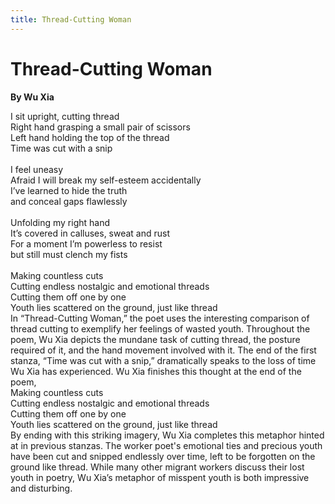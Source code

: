 ```yaml
---
title: Thread-Cutting Woman
---
```

# Thread-Cutting Woman
**By Wu Xia**

<html>
    <head>
        <link rel="stylesheet" href="stylesheet.css">
        <p></p>
    </head>
    <body>
        <div class = "poetBox">
            <div class= "flexbox-poem flexbox-item-1">
            I sit upright, cutting thread<br />
            Right hand grasping a small pair of scissors<br />
            Left hand holding the top of the thread<br />
            Time was cut with a snip<br />
            <br/>
            I feel uneasy<br />
            Afraid I will break my self-esteem accidentally<br />
            I’ve learned to hide the truth<br />
            and conceal gaps flawlessly<br />
            <br/>
            Unfolding my right hand<br />
            It’s covered in calluses, sweat and rust<br />
            For a moment I’m powerless to resist<br />
            but still must clench my fists<br />
            <br/>
            Making countless cuts<br />
            Cutting endless nostalgic and emotional threads<br />
            Cutting them off one by one<br />
            Youth lies scattered on the ground, just like thread<br />      
            </div>
            <div class="flexbox-blurb flexbox-item-2">
            In “Thread-Cutting Woman,” the poet uses the interesting comparison of thread cutting to exemplify her  feelings of wasted youth. Throughout the poem, Wu Xia depicts the mundane task of cutting thread, the posture required of it, and the hand movement involved with it. The end of the first stanza, “Time was cut with a snip,” dramatically speaks to the loss of time Wu Xia has experienced. Wu Xia finishes this thought at the end of the poem,
                <div class="quotedpoetry" > 
                Making countless cuts<br />
                Cutting endless nostalgic and emotional threads<br />
                Cutting them off one by one<br />
                Youth lies scattered on the ground, just like thread<br />
                </div>
            By ending with this striking imagery, Wu Xia completes this metaphor hinted at in previous stanzas. The worker poet's emotional ties and precious youth have been cut and snipped endlessly over time, left to be forgotten on the ground like thread. While many other migrant workers discuss their lost youth in poetry, Wu Xia’s metaphor of misspent youth is both impressive and disturbing.  
            </div>
        </div>
    </body>
</html>